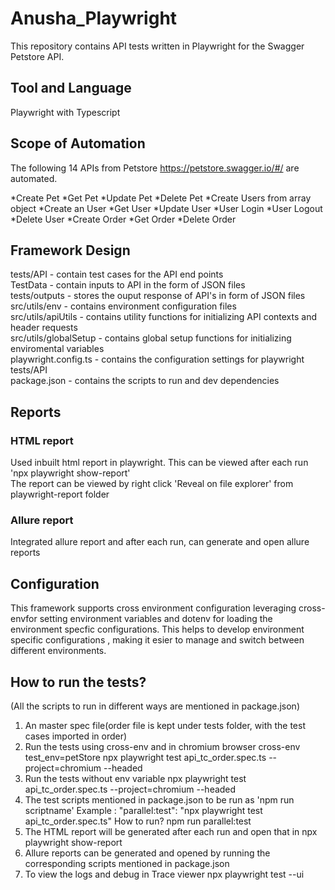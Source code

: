 # Anusha_Playwright
This repository contains API tests written in Playwright for the Swagger Petstore API.

## Tool and Language
Playwright with Typescript

## Scope of Automation
The following 14 APIs from Petstore https://petstore.swagger.io/#/ are automated.

*Create Pet
*Get Pet
*Update Pet
*Delete Pet
*Create Users from array object
*Create an User
*Get User
*Update User
*User Login 
*User Logout
*Delete User
*Create Order
*Get Order
*Delete Order

## Framework Design
tests/API - contain test cases for the API end points  
TestData - contain inputs to API in the form of JSON files  
tests/outputs - stores the ouput response of API's in form of JSON files  
src/utils/env - contains environment configuration files  
src/utils/apiUtils - contains utility functions for initializing API contexts and header requests  
src/utils/globalSetup - contains global setup functions for initializing enviromental variables  
playwright.config.ts - contains the configuration settings for playwright tests/API  
package.json - contains the scripts to run and dev dependencies  

## Reports

### HTML report
Used inbuilt html report in playwright. This can be viewed after each run 'npx playwright show-report'  
The report can be viewed by right click 'Reveal on file explorer' from playwright-report folder  

### Allure report 
Integrated allure report and after each run, can generate and open allure reports  

## Configuration
This framework supports cross environment configuration leveraging cross-envfor setting environment variables and
dotenv for loading the environment specfic configurations.
This helps to develop environment specific configurations , making it esier to manage and switch between different environments.

## How to run the tests?
(All the scripts to run in different ways are mentioned in package.json)  
1. An master spec file(order file is kept under tests folder, with the test cases imported in order)
2. Run the tests using cross-env and in chromium browser
cross-env test_env=petStore npx playwright test api_tc_order.spec.ts --project=chromium --headed
3. Run the tests without env variable
npx playwright test api_tc_order.spec.ts --project=chromium --headed
4. The test scripts mentioned in package.json to be run as 'npm run scriptname'
Example : 
 "parallel:test": "npx playwright test api_tc_order.spec.ts"
 How to run?
 npm run parallel:test
5. The HTML report will be generated after each run and open that in npx playwright show-report
6. Allure reports can be generated and opened by running the corresponding scripts mentioned in package.json
7. To view the logs and debug in Trace viewer  npx playwright test --ui
